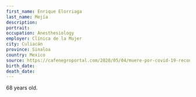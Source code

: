```yaml
---
first_name: Enrique Elorriaga
last_name: Mejía
description: 
portrait: 
occupation: Anesthesiology
employer: Clínica de la Mujer
city: Culiacán
province: Sinaloa
country: Mexico
source: https://cafenegroportal.com/2020/05/04/muere-por-covid-19-reconocido-anestesiologo-en-culiacan/
birth_date: 
death_date: 
---
```


68 years old.